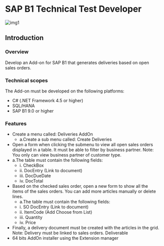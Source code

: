 # SAP B1 Technical Test Developer
[img1]: https://upload.wikimedia.org/wikipedia/commons/4/4d/SAP-Business-One-Logo.png
![img1]

## Introduction
### Overview
Develop an Add-on for SAP B1 that generates deliveries based on open sales orders. 

### Technical scopes
The Add-on must be developed on the following platforms:
- C# (.NET Framework 4.5 or higher)
- SQL/HANA
- SAP B1 9.0 or higher
### Features
- Create a menu called: Deliveries AddOn
   - a.Create a sub menu called: Create Deliveries
- Open a form when clicking the submenu to view all open sales orders displayed in a table. It must be able to filter by business partner.
Note: You only can view business partner of customer type.
- a.The table must contain the following fields:
   - i. CheckBox
   - ii. DocEntry (Link to document)
   - iii. DocDueDate
   - iv. DocTotal
- Based on the checked sales order, open a new form to show all the items of the sales orders. You can add more articles manually or delete lines.
     - a.The table must contain the following fields:
  - i. SO DocEntry (Link to document)
  - ii. ItemCode (Add Choose from List) 
   - iii. Quantity
   - iv. Price
- Finally, a delivery document must be created with the articles in the grid. Note: Delivery must be linked to sales orders.
Deliverable
 - 64 bits AddOn installer using the Extension manager



